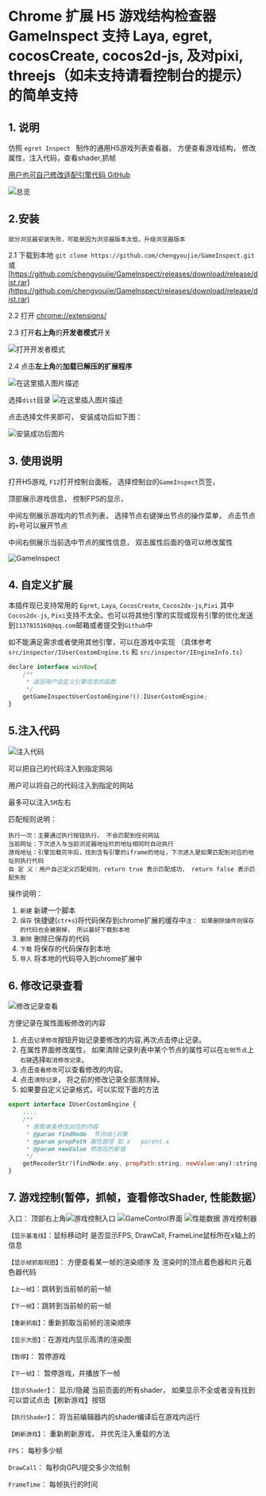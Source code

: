 
# Chrome 扩展   H5 游戏结构检查器  GameInspect  支持 Laya, egret, cocosCreate, cocos2d-js, 及对pixi, threejs（如未支持请看控制台的提示）的简单支持

## 1. 说明

仿照 `egret Inspect ` 制作的通用H5游戏列表查看器， 方便查看游戏结构， 修改属性，注入代码，查看shader,抓帧

[用户也可自己修改适配引擎代码 GitHub](https://github.com/chengyoujie/GameInspect/tree/master/code)

![总览](https://img-blog.csdnimg.cn/c50ae0b6cb1d427db6eedf1ec3fb2a4c.png)



## 2.安装
`部分浏览器安装失败，可能是因为浏览器版本太低，升级浏览器版本`

2.1 下载到本地 `git clone https://github.com/chengyoujie/GameInspect.git`  或 [https://github.com/chengyoujie/GameInspect/releases/download/release/dist.rar](https://github.com/chengyoujie/GameInspect/releases/download/release/dist.rar)

2.2 打开 [chrome://extensions/](chrome://extensions/) 

2.3 打开**右上角**的**开发者模式**开关

![打开开发者模式](https://img-blog.csdnimg.cn/0ac7b0f0a1fb4b9e89d0ab056fb32234.png)

2.4 点击**左上角**的**加载已解压的扩展程序**

![在这里插入图片描述](https://img-blog.csdnimg.cn/d732650e2c4f4564a4c8cd4138bca198.png)

选择`dist`目录
![在这里插入图片描述](https://img-blog.csdnimg.cn/34129de5d0324bafb1621b05c6b3e5bf.png)


点击选择文件夹即可， 安装成功后如下图：

![安装成功后图片](https://img-blog.csdnimg.cn/3ae372ef2a864f3e8e1bba4b279f7ebc.png)

## 3. 使用说明

打开H5游戏, `F12`打开控制台面板， 选择控制台的`GameInspect`页签， 

顶部展示游戏信息， 控制FPS的显示， 

中间左侧展示游戏内的节点列表， 选择节点右键弹出节点的操作菜单， 点击节点的`+`号可以展开节点

中间右侧展示当前选中节点的属性信息， 双击属性后面的值可以修改属性



![GameInspect](https://img-blog.csdnimg.cn/7079e3d992e146c88e51129f77f5d19d.png)

## 4. 自定义扩展

本插件现已支持常用的 `Egret`, `Laya`, `CocosCreate`, `Cocos2dx-js`,`Pixi`   其中 `Cocos2dx-js`, `Pixi`支持不太全。也可以将其他引擎的实现或现有引擎的优化发送到`1137815160@qq.com`邮箱或者提交到`Github`中

如不能满足需求或者使用其他引擎，可以在游戏中实现 （具体参考 `src/inspector/IUserCostomEngine.ts` 和 `src/inspector/IEngineInfo.ts`）

```javascript
declare interface window{
    /**
     * 返回用户自定义引擎信息的函数
     */
    getGameInspectUserCostomEngine?():IUserCostomEngine;
}
```

## 5.注入代码
![注入代码](https://img-blog.csdnimg.cn/f457438f53fe4739b210061dbb1e20b1.png)



可以把自己的代码注入到指定网站

用户可以将自己的代码注入到指定的网站

最多可以注入`5M`左右

匹配规则说明：
```
执行一次：主要通过执行按钮执行， 不会匹配到任何网站
当前网址：下次进入与当前浏览器地址栏的地址相同时自动执行
游戏地址：引擎加载完毕后，找到含有引擎的iframe的地址，下次进入是如果匹配到对应的地址则执行代码
自 定 义：用户自己定义匹配规则，return true 表示匹配成功， return false 表示匹配失败
```
操作说明：
1. `新建`  新建一个脚本
2. `保存`  快捷键(`ctr+s`)将代码保存到chrome扩展的缓存中`注： 如果删除插件则保存的代码也会被删掉， 所以最好下载到本地`
3. `删除`	删除已保存的代码
4. `下载`	将保存的代码保存到本地
5. `导入`	将本地的代码导入到chrome扩展中


## 6. 修改记录查看
![修改记录查看](https://img-blog.csdnimg.cn/6c1f35d0289c49e2af038d64531e8e2d.png)

方便记录在属性面板修改的内容
1. 点击`记录修改`按钮开始记录要修改的内容,再次点击停止记录。
2. 在属性界面修改属性， 如果清除记录列表中某个节点的属性可以在`左侧节点`上`右键`选择`取消修改记录`。
3. 点击`查看修改`可以查看修改的内容。
4. 点击`清除记录`， 将之前的修改记录全部清除掉。
5. 如果要自定义记录格式，可以实现下面的方法
```javascript
export interface IUserCostomEngine {
	....
	/**
	 * 获取单条修改对应的内容
	 * @param findNode  节点obj对象
	 * @param propPath 属性路径 如 x   parent.x
	 * @param newValue 修改后的新值
	 */
	getRecoderStr?(findNode:any, propPath:string, newValue:any):string
}
```
## 7. 游戏控制(暂停，抓帧，查看修改Shader, 性能数据）
入口： 顶部右上角![游戏控制入口](https://img-blog.csdnimg.cn/becdf5c236db4e9faf4d1607e12e1d0e.png)
![GameControl界面](https://img-blog.csdnimg.cn/16b02554413c4883a4dcc946f391e8e5.png)
![性能数据](https://img-blog.csdnimg.cn/a90f3a8c85344b65aecc7876c532dc92.png)
游戏控制器

`【显示基准线】`：鼠标移动时 是否显示FPS, DrawCall, FrameLine鼠标所在x轴上的信息

`【显示帧抓取视图】`： 方便查看某一帧的渲染顺序 及 渲染时的顶点着色器和片元着色器代码

`【上一帧】`：跳转到当前帧的前一帧

`【下一帧】`：跳转到当前帧的前一帧

`【重新抓取】`：重新抓取当前帧的渲染顺序

`【显示大图】`：在游戏内显示高清的渲染图

`【暂停】`： 暂停游戏

`【下一帧】`： 暂停游戏，并播放下一帧

`【显示Shader】`： 显示/隐藏 当前页面的所有shader， 如果显示不全或者没有找到可以尝试点击【刷新游戏】按钮

`【执行Shader】`： 将当前编辑器内的shader编译后在游戏内运行

`【刷新游戏】`： 重新刷新游戏， 并优先注入重载的方法

`FPS`： 每秒多少帧

`DrawCall`： 每秒向GPU提交多少次绘制

`FrameTime`： 每帧执行的时间